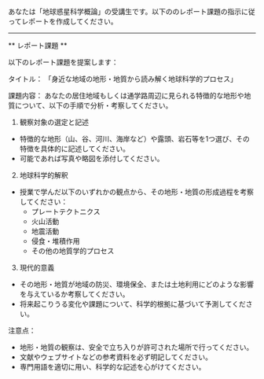 あなたは「地球惑星科学概論」の受講生です。以下ののレポート課題の指示に従ってレポートを作成してください。

---------------------------------------
** レポート課題 **

以下のレポート課題を提案します：

タイトル：
「身近な地域の地形・地質から読み解く地球科学的プロセス」

課題内容：
あなたの居住地域もしくは通学路周辺に見られる特徴的な地形や地質について、以下の手順で分析・考察してください。

1. 観察対象の選定と記述
- 特徴的な地形（山、谷、河川、海岸など）や露頭、岩石等を1つ選び、その特徴を具体的に記述してください。
- 可能であれば写真や略図を添付してください。

2. 地球科学的解釈
- 授業で学んだ以下のいずれかの観点から、その地形・地質の形成過程を考察してください：
  * プレートテクトニクス
  * 火山活動
  * 地震活動
  * 侵食・堆積作用
  * その他の地質学的プロセス

3. 現代的意義
- その地形・地質が地域の防災、環境保全、または土地利用にどのような影響を与えているか考察してください。
- 将来起こりうる変化や課題について、科学的根拠に基づいて予測してください。

注意点：
- 地形・地質の観察は、安全で立ち入りが許可された場所で行ってください。
- 文献やウェブサイトなどの参考資料を必ず明記してください。
- 専門用語を適切に用い、科学的な記述を心がけてください。